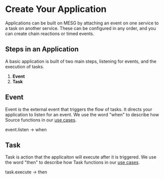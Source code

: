 # Create Your Application

Applications can be built on MESG by attaching an event on one service to a task on another service. These can be configured in any order, and you can create chain reactions or timed events.

## Steps in an Application

A basic application is built of two main steps, listening for events, and the execution of tasks.

1. **Event**
2. **Task**

## Event

Event is the external event that triggers the flow of tasks. It directs your application to listen for an event. We use the word "when" to describe how Source functions in our [use cases](use-cases.md).

event.listen → when

## Task

Task is action that the applicaiton will execute after it is triggered. We use the word "then" to describe how Task functions in our [use cases](use-cases.md).

task.execute → then

